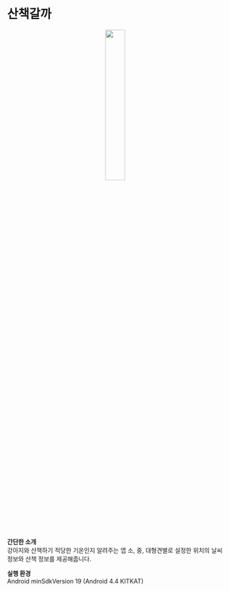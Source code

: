 # 산책갈까

  
<p align="center"><img height="30%" width="30%" src="https://user-images.githubusercontent.com/62249058/120661189-02d34880-c4c3-11eb-9122-199c7d505ddf.gif" /></p>  

**간단한 소개**  
강아지와 산책하기 적당한 기온인지 알려주는 앱
소, 중, 대형견별로 설정한 위치의 날씨 정보와 산책 정보를 제공해줍니다.

**실행 환경**  
Android
minSdkVersion 19 (Android 4.4 KITKAT)